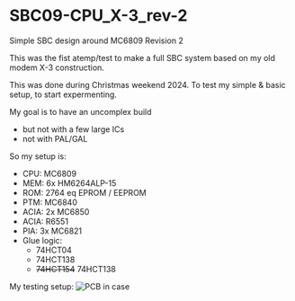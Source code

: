 # SBC09-CPU_X-3_rev-2

Simple SBC design around MC6809 Revision 2

This was the fist atemp/test to make a full SBC system based on my old
modem X-3 construction.

This was done during Christmas weekend 2024.
To test my simple & basic setup, to start expermenting.

My goal is to have an uncomplex build
* but not with a few large ICs
* not with PAL/GAL

So my setup is:
* CPU: MC6809
* MEM: 6x HM6264ALP-15
* ROM: 2764 eq EPROM / EEPROM
* PTM: MC6840
* ACIA: 2x MC6850
* ACIA: R6551
* PIA: 3x MC6821
* Glue logic:
  * 74HCT04
  * 74HCT138
  * <del>74HCT154</del> 74HCT138

My testing setup:
![PCB in case](https://github.com/RlinkSystem/SBC09-CPU_X-3_rev-2/blob/e1f1b1ddd3a8c246b288238bed58164f2a0f0caa/CPU_X-3_r2_box.jpeg)
